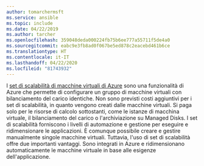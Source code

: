 ```yaml
---
author: tomarchermsft
ms.service: ansible
ms.topic: include
ms.date: 04/22/2019
ms.author: tarcher
ms.openlocfilehash: 359048deda000224fb75b6ee777a55711f5de4a0
ms.sourcegitcommit: eabc9e3fb8ad0f067be5ed878c2eacebd461b6ce
ms.translationtype: HT
ms.contentlocale: it-IT
ms.lasthandoff: 04/22/2020
ms.locfileid: "81743932"
---
```

I [set di scalabilità di macchine virtuali di Azure](https://docs.microsoft.com/azure/articles/virtual-machine-scale-sets/overview) sono una funzionalità di Azure che permette di configurare un gruppo di macchine virtuali con bilanciamento del carico identiche. Non sono previsti costi aggiuntivi per i set di scalabilità, in quanto vengono creati dalle macchine virtuali. Si paga solo per le risorse di calcolo sottostanti, come le istanze di macchina virtuale, il bilanciamento del carico o l'archiviazione su Managed Disks. I set di scalabilità forniscono i livelli di automazione e gestione per eseguire e ridimensionare le applicazioni. È comunque possibile creare e gestire manualmente singole macchine virtuali. Tuttavia, l'uso di set di scalabilità offre due importanti vantaggi. Sono integrati in Azure e ridimensionano automaticamente le macchine virtuale in base alle esigenze dell'applicazione.